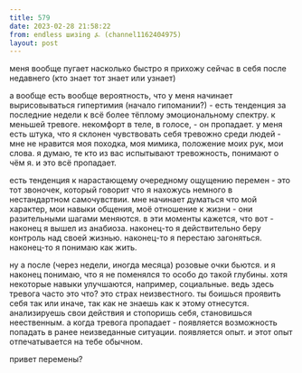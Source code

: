 ```yaml
---
title: 579
date: 2023-02-28 21:58:22
from: endless шизing ⍼ (channel1162404975)
layout: post
---
```


меня вообще пугает насколько быстро я прихожу сейчас в себя после недавнего (кто знает тот знает или узнает)

а вообще есть вообще вероятность, что у меня начинает вырисовываться гипертимия (начало гипомании?) - есть тенденция за последние недели к всё более тёплому эмоциональному спектру. к меньшей тревоге. некомфорт в теле, в голосе, - он пропадает. у меня есть штука, что я склонен чувствовать себя тревожно среди людей - мне не нравится моя походка, моя мимика, положение моих рук, мои слова. я думаю, те кто из вас испытывают тревожность, понимают о чём я. и это всё пропадает.

есть тенденция к нарастающему очередному ощущению перемен - это тот звоночек, который говорит что я нахожусь немного в нестандартном самочувствии. мне начинает думаться что мой характер, мои навыки общения, моё отношение к жизни - они разительными шагами меняются. в эти моменты кажется, что вот - наконец я вышел из анабиоза. наконец-то я действительно беру контроль над своей жизнью. наконец-то я перестаю загоняться. наконец-то я понимаю как жить. 

ну а после (через недели, иногда месяца) розовые очки бьются. и я наконец понимаю, что я не поменялся то особо до такой глубины. 
хотя некоторые навыки улучшаются, например, социальные. ведь здесь тревога часто это что? это страх неизвестного. ты боишься проявить себя так или иначе, так как не знаешь как к этому отнесутся. анализируешь свои действия и стопоришь себя, становишься неественным.
а когда тревога пропадает - появляется возможность попадать в ранее неизведанные ситуации. появляется опыт. и этот опыт отпечатывается на тебе обычном.

привет перемены?
